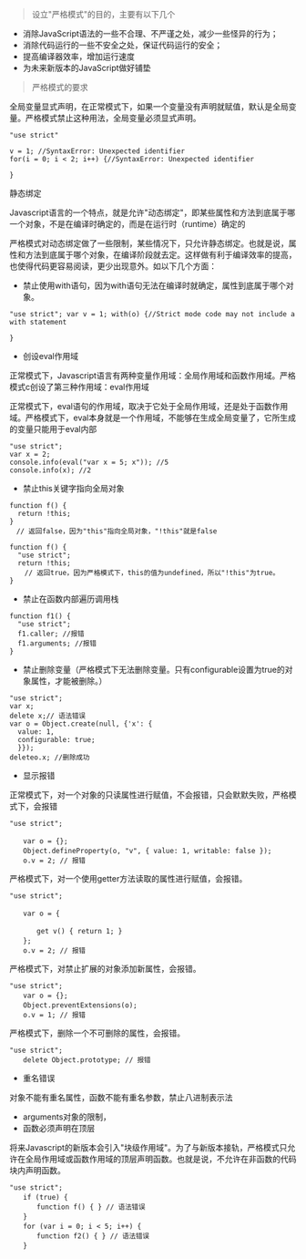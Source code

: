 > 设立"严格模式"的目的，主要有以下几个

- 消除JavaScript语法的一些不合理、不严谨之处，减少一些怪异的行为；
- 消除代码运行的一些不安全之处，保证代码运行的安全；
- 提高编译器效率，增加运行速度
- 为未来新版本的JavaScript做好铺垫

> 严格模式的要求

全局变量显式声明，在正常模式下，如果一个变量没有声明就赋值，默认是全局变量。严格模式禁止这种用法，全局变量必须显式声明。

```
"use strict"

v = 1; //SyntaxError: Unexpected identifier
for(i = 0; i < 2; i++) {//SyntaxError: Unexpected identifier

}
```

静态绑定

Javascript语言的一个特点，就是允许"动态绑定"，即某些属性和方法到底属于哪一个对象，不是在编译时确定的，而是在运行时（runtime）确定的

严格模式对动态绑定做了一些限制，某些情况下，只允许静态绑定。也就是说，属性和方法到底属于哪个对象，在编译阶段就去定。这样做有利于编译效率的提高，也使得代码更容易阅读，更少出现意外。如以下几个方面：

- 禁止使用with语句，因为with语句无法在编译时就确定，属性到底属于哪个对象。

```
"use strict"; var v = 1; with(o) {//Strict mode code may not include a with statement

}
```

- 创设eval作用域

正常模式下，Javascript语言有两种变量作用域：全局作用域和函数作用域。严格模式c创设了第三种作用域：eval作用域

正常模式下，eval语句的作用域，取决于它处于全局作用域，还是处于函数作用域。严格模式下，eval本身就是一个作用域，不能够在生成全局变量了，它所生成的变量只能用于eval内部

```
"use strict";
var x = 2;
console.info(eval("var x = 5; x")); //5
console.info(x); //2
```

- 禁止this关键字指向全局对象

```
function f() {
  return !this;
}
　// 返回false，因为"this"指向全局对象，"!this"就是false

function f() {
  "use strict";
  return !this;
  　// 返回true，因为严格模式下，this的值为undefined，所以"!this"为true。
}
```

- 禁止在函数内部遍历调用栈

```
function f1() {
  "use strict";
  f1.caller; //报错
  f1.arguments; //报错
}
```

- 禁止删除变量（严格模式下无法删除变量。只有configurable设置为true的对象属性，才能被删除。）

```
"use strict";
var x;
delete x;// 语法错误
var o = Object.create(null, {'x': {
  value: 1,
  configurable: true;
  }});
deleteo.x; //删除成功
```

- 显示报错

正常模式下，对一个对象的只读属性进行赋值，不会报错，只会默默失败，严格模式下，会报错

```
"use strict";

　　var o = {};
　　Object.defineProperty(o, "v", { value: 1, writable: false });
　　o.v = 2; // 报错
```

严格模式下，对一个使用getter方法读取的属性进行赋值，会报错。

```
"use strict";

　　var o = {

　　　　get v() { return 1; }
　　};
　　o.v = 2; // 报错
```

严格模式下，对禁止扩展的对象添加新属性，会报错。

```
"use strict";
　　var o = {};
　　Object.preventExtensions(o);
　　o.v = 1; // 报错
```

严格模式下，删除一个不可删除的属性，会报错。

```
"use strict";
　　delete Object.prototype; // 报错
```

- 重名错误

对象不能有重名属性，函数不能有重名参数，禁止八进制表示法

- arguments对象的限制，
- 函数必须声明在顶层

将来Javascript的新版本会引入"块级作用域"。为了与新版本接轨，严格模式只允许在全局作用域或函数作用域的顶层声明函数。也就是说，不允许在非函数的代码块内声明函数。

```
"use strict";
　　if (true) {
　　　　function f() { } // 语法错误
　　}
　　for (var i = 0; i < 5; i++) {
　　　　function f2() { } // 语法错误
　　}
```
